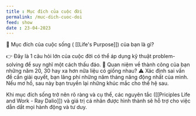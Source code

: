 ```yaml
---
title : Mục đích của cuộc đời
permalink: /muc-dich-cuoc-doi
feed: show
date : 23-04-2023
---
```



🤔 Mục đích của cuộc sống ( [[Life's Purpose]]) của bạn là gì?

👉 Đây là 1 câu hỏi lớn của cuộc đời có thể áp dụng kỹ thuật problem-solving để suy nghĩ một cách thấu đáo.
🥇 Quan niệm về thành công của bạn những năm 20, 30 hay xa hơn nữa liệu có giống nhau?
⚠ Xác định sai vấn đề cần giải quyết, bạn lãng phí những năm tháng năng động nhất của mình. Nếu mơ hồ, sau này bạn truyền lại những khúc mắc cho thế hệ sau.

Khi mục đích sống trở nên rõ ràng và cụ thể, các nguyên tắc ([[Priciples Life and Work - Ray Dalio]]) và giá trị cá nhân được hình thành sẽ hỗ trợ cho việc dẫn dắt mọi hành động và tư duy. 



